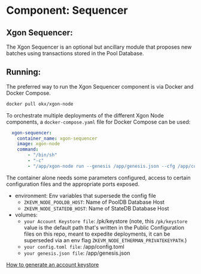 # Component: Sequencer

## Xgon Sequencer:

The Xgon Sequencer is an optional but ancillary module that proposes new batches using transactions stored in the Pool Database.

## Running:

The preferred way to run the Xgon Sequencer component is via Docker and Docker Compose.

```bash
docker pull okx/xgon-node
```

To orchestrate multiple deployments of the different Xgon Node components, a `docker-compose.yaml` file for Docker Compose can be used:

```yaml
  xgon-sequencer:
    container_name: xgon-sequencer
    image: xgon-node
    command:
        - "/bin/sh"
        - "-c"
        - "/app/xgon-node run --genesis /app/genesis.json --cfg /app/config.toml --components sequencer"
```

The container alone needs some parameters configured, access to certain configuration files and the appropriate ports exposed.

- environment: Env variables that supersede the config file
    - `ZKEVM_NODE_POOLDB_HOST`: Name of PoolDB Database Host
    - `ZKEVM_NODE_STATEDB_HOST`: Name of StateDB Database Host
- volumes:
    - `your Account Keystore file`: /pk/keystore (note, this `/pk/keystore` value is the default path that's written in the Public Configuration files on this repo, meant to expedite deployments, it can be superseded via an env flag `ZKEVM_NODE_ETHERMAN_PRIVATEKEYPATH`.)
    - `your config.toml file`: /app/config.toml
    - `your genesis.json file`: /app/genesis.json

[How to generate an account keystore](./account_keystore.md)

